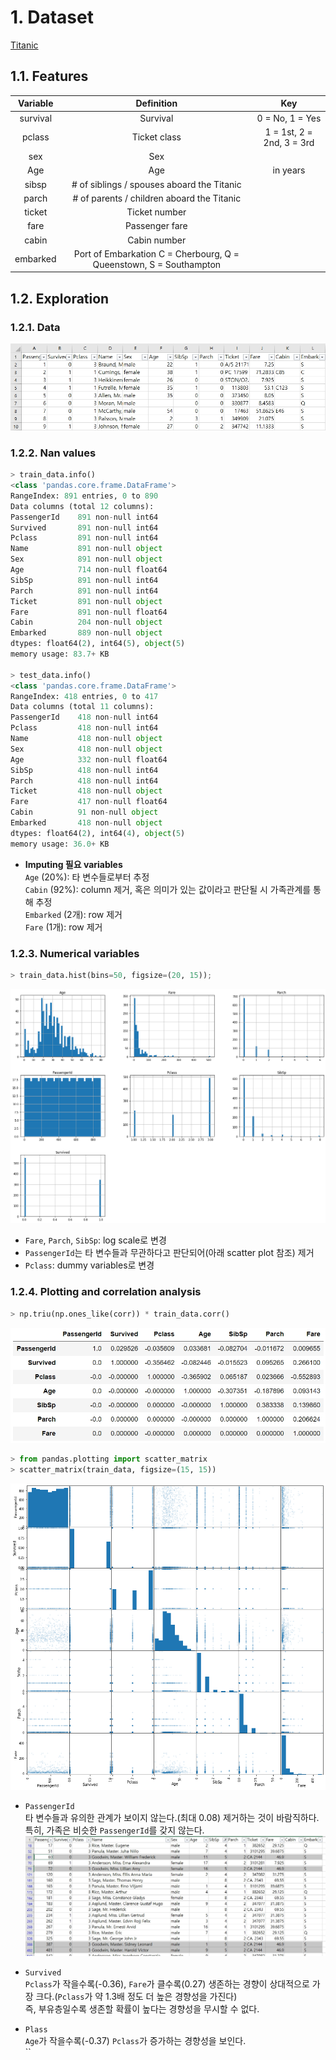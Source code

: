 # 1. Dataset
[Titanic](https://www.kaggle.com/c/titanic/data)

## 1.1. Features
| Variable	| Definition |	Key |
| :---: | :---: | :---: |
| survival	|Survival	|0 = No, 1 = Yes|
|pclass	|Ticket class|	1 = 1st, 2 = 2nd, 3 = 3rd|
|sex	|Sex	| |
|Age	|Age| in years|
|sibsp|	# of siblings / spouses aboard the Titanic|	|
|parch|	# of parents / children aboard the Titanic	||
|ticket|	Ticket number	||
|fare	|Passenger fare	||
|cabin|	Cabin number	||
|embarked|	Port of Embarkation	C = Cherbourg, Q = Queenstown, S = Southampton||

## 1.2. Exploration
### 1.2.1. Data
![](images/2.jpg)

### 1.2.2. Nan values

```py
> train_data.info()
<class 'pandas.core.frame.DataFrame'>
RangeIndex: 891 entries, 0 to 890
Data columns (total 12 columns):
PassengerId    891 non-null int64
Survived       891 non-null int64
Pclass         891 non-null int64
Name           891 non-null object
Sex            891 non-null object
Age            714 non-null float64
SibSp          891 non-null int64
Parch          891 non-null int64
Ticket         891 non-null object
Fare           891 non-null float64
Cabin          204 non-null object
Embarked       889 non-null object
dtypes: float64(2), int64(5), object(5)
memory usage: 83.7+ KB

> test_data.info()
<class 'pandas.core.frame.DataFrame'>
RangeIndex: 418 entries, 0 to 417
Data columns (total 11 columns):
PassengerId    418 non-null int64
Pclass         418 non-null int64
Name           418 non-null object
Sex            418 non-null object
Age            332 non-null float64
SibSp          418 non-null int64
Parch          418 non-null int64
Ticket         418 non-null object
Fare           417 non-null float64
Cabin          91 non-null object
Embarked       418 non-null object
dtypes: float64(2), int64(4), object(5)
memory usage: 36.0+ KB
```

- **Imputing 필요 variables** <br>
`Age` (20%): 타 변수들로부터 추정 <br>
`Cabin` (92%): column 제거, 혹은 의미가 있는 값이라고 판단될 시 가족관계를 통해 추정 <br>
`Embarked` (2개): row 제거 <br>
`Fare` (1개): row 제거

### 1.2.3. Numerical variables
```py
> train_data.hist(bins=50, figsize=(20, 15));
```
![](images/1.png)
- `Fare`, `Parch`, `SibSp`: log scale로 변경
- `PassengerId`는 타 변수들과 무관하다고 판단되어(아래 scatter plot 참조) 제거
- `Pclass`: dummy variables로 변경

### 1.2.4. Plotting and correlation analysis
```py
> np.triu(np.ones_like(corr)) * train_data.corr()
```
![](images/3.jpg)

```py
> from pandas.plotting import scatter_matrix
> scatter_matrix(train_data, figsize=(15, 15))
```
![](images/2.png)

- `PassengerId` <br>
타 변수들과 유의한 관계가 보이지 않는다.(최대 0.08) 제거하는 것이 바람직하다. <br>
특히, 가족은 비슷한 `PassengerId`를 갖지 않는다. <br>
![](images/4.jpg) <br>

- `Survived` <br>
`Pclass`가 작을수록(-0.36), `Fare`가 클수록(0.27) 생존하는 경향이 상대적으로 가장 크다.(`Pclass`가 약 1.3배 정도 더 높은 경향성을 가진다) <br>
즉, 부유층일수록 생존할 확률이 높다는 경향성을 무시할 수 없다. <br>

- `Plass` <br>
`Age`가 작을수록(-0.37) `Pclass`가 증가하는 경향성을 보인다. <br>
``
